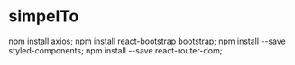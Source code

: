 # simpelTo
npm install axios;
npm install react-bootstrap bootstrap;
npm install --save styled-components;
npm install --save react-router-dom;
